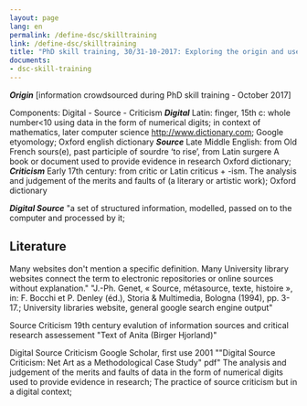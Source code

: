 ```yaml
---
layout: page
lang: en
permalink: /define-dsc/skilltraining
link: /define-dsc/skilltraining
title: "PhD skill training, 30/31-10-2017: Exploring the origin and use of the term  "digital source criticism"
documents: 
- dsc-skill-training
---
```


***Origin*** [information crowdsourced during PhD skill training - October 2017]

Components: Digital -  Source   -  Criticism
***Digital*** Latin: finger, 15th c: whole number<10	using data in the form of numerical digits; in context of mathematics, later computer science	http://www.dictionary.com; Google etyomology; Oxford english dictionary
***Source***	Late Middle English: from Old French sours(e), past participle of sourdre ‘to rise’, from Latin surgere	A book or document used to provide evidence in research	Oxford dictionary;
***Criticism***	Early 17th century: from critic or Latin criticus + -ism.	The analysis and judgement of the merits and faults of (a literary or artistic work); 	Oxford dictionary

***Digital Source***		"a set of structured information, modelled, passed on to the computer and processed by it;

## Literature
Many websites don't mention a specific definition. Many University library websites connect the term to electronic repositories or online sources without explanation."	"J.-Ph. Genet, « Source, métasource, texte, histoire », in: F. Bocchi et P. Denley
(éd.), Storia & Multimedia, Bologna (1994), pp. 3-17.; University libraries website, general google search engine output"

Source Criticism	19th century	evalution of information sources and critical research assessement	"Text of Anita
 (Birger Hjorland)"

Digital Source Criticism	Google Scholar, first use 2001 ""Digital Source Criticism: Net Art as a Methodological Case Study" pdf"	The analysis and judgement of the merits and faults of data in the form of numerical digits used to provide evidence in research; The practice of source criticism but in a digital context; 	
